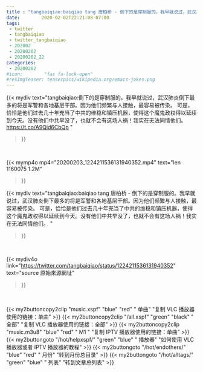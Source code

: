 ```yaml
---
title : "tangbaiqiao:baiqiao tang 唐柏桥 - 倒下的是穿制服的。我早就说过，武汉肺炎倒下最多的将是军警和各地基层干部。因为他们频繁与人接触，最容易被传染。 可是，恰恰是他们过去几十年充当了中共的维稳和镇压机器，使得这个魔鬼政权得以延续到今天。没有他们中共早没了，也就不会有这场人祸！我实在无法同情他们。 "
date:        2020-02-02T22:21:08-07:00
tags:
 - twitter
 - tangbaiqiao
 - twitter_tangbaiqiao
 - 202002
 - 20200202
 - 20200202_22
categories:
 - 20200202
#icon:        "fas fa-lock-open"
#resImgTeaser: teaserpics/wikipedia.org/emacs-jokes.png
---
```


{{< mydiv text="tangbaiqiao:倒下的是穿制服的。我早就说过，武汉肺炎倒下最多的将是军警和各地基层干部。因为他们频繁与人接触，最容易被传染。 可是，恰恰是他们过去几十年充当了中共的维稳和镇压机器，使得这个魔鬼政权得以延续到今天。没有他们中共早没了，也就不会有这场人祸！我实在无法同情他们。  https://t.co/A9Qid6CbQp "
>}}
<br>


{{< mymp4o mp4="20200203_1224211536131940352.mp4"
text="len 1160075    1.2M"
>}}


{{< mydiv text="tangbaiqiao:baiqiao tang 唐柏桥 - 倒下的是穿制服的。我早就说过，武汉肺炎倒下最多的将是军警和各地基层干部。因为他们频繁与人接触，最容易被传染。 可是，恰恰是他们过去几十年充当了中共的维稳和镇压机器，使得这个魔鬼政权得以延续到今天。没有他们中共早没了，也就不会有这场人祸！我实在无法同情他们。 "
>}}
<br>

{{< mydiv4o link="https://twitter.com/tangbaiqiao/status/1224211536131940352"
text="source 原始來源網址"
>}}


<br>



{{< my2buttoncopy2clip "music.xspf"        "blue"   "red"    " 单曲"  "复制 VLC 播放器使用的链接：单曲" >}} {{< my2buttoncopy2clip "/all.xspf"         "green"  "black"  " 全部"  "复制 VLC 播放器使用的链接：全部" >}} {{< my2buttoncopy2clip "music.m3u8"        "blue"   "red"    " M1 "    "复制 IPTV 播放器使用的链接：单曲" >}} {{< my2buttongoto      "/hot/helpxspf/"    "green"  "blue"   " 播放器" "如何使用 VLC 播放器或者 IPTV 播放器的教程" >}} {{< my2buttongoto      "/hot/endothers/"   "blue"   "red"    " 月份"   "转到月份总目录" >}} {{< my2buttongoto      "/hot/alltags/"     "green"  "blue"   " 列表"   "转到文章总列表" >}} 
